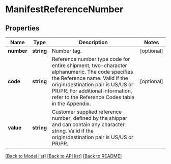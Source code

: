 # ManifestReferenceNumber

## Properties
Name | Type | Description | Notes
------------ | ------------- | ------------- | -------------
**number** | **string** | Number tag. | [optional] 
**code** | **string** | Reference number type code for entire shipment, two-character alphanumeric.  The code specifies the Reference name.  Valid if the origin/destination pair is US/US or PR/PR. For additional information, refer to the Reference Codes table in the Appendix. | [optional] 
**value** | **string** | Customer supplied reference number, defined by the shipper and can contain any character string. Valid if the origin/destination pair is US/US or PR/PR. | 

[[Back to Model list]](../../README.md#documentation-for-models) [[Back to API list]](../../README.md#documentation-for-api-endpoints) [[Back to README]](../../README.md)


